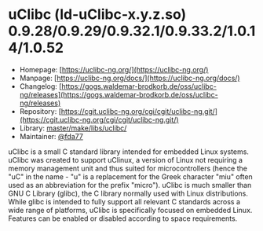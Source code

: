 # uClibc (ld-uClibc-x.y.z.so) 0.9.28/0.9.29/0.9.32.1/0.9.33.2/1.0.14/1.0.52
  - Homepage: [https://uclibc-ng.org/](https://uclibc-ng.org/)
  - Manpage: [https://uclibc-ng.org/docs/](https://uclibc-ng.org/docs/)
  - Changelog: [https://gogs.waldemar-brodkorb.de/oss/uclibc-ng/releases](https://gogs.waldemar-brodkorb.de/oss/uclibc-ng/releases)
  - Repository: [https://cgit.uclibc-ng.org/cgi/cgit/uclibc-ng.git/](https://cgit.uclibc-ng.org/cgi/cgit/uclibc-ng.git/)
  - Library: [master/make/libs/uclibc/](https://github.com/Freetz-NG/freetz-ng/tree/master/make/libs/uclibc/)
  - Maintainer: [@fda77](https://github.com/fda77)

uClibc is a small C standard library intended for embedded Linux systems. uClibc was created to support uClinux, a version of Linux not requiring a memory management unit and thus suited for microcontrollers (hence the "uC" in the name - "u" is a replacement for the Greek character "miu" often used as an abbreviation for the prefix "micro"). uClibc is much smaller than GNU C Library (glibc), the C library normally used with Linux distributions. While glibc is intended to fully support all relevant C standards across a wide range of platforms, uClibc is specifically focused on embedded Linux. Features can be enabled or disabled according to space requirements.

